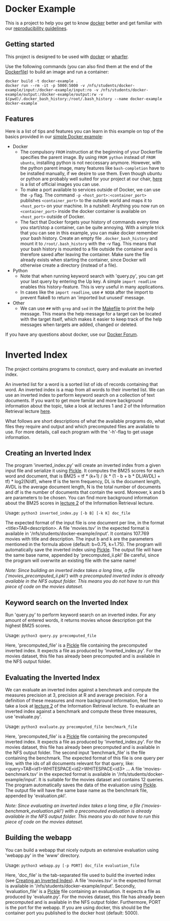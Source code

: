 # Docker Example

This is a project to help you get to know [docker](https://www.docker.com/) better and get familiar with our [reproducibility guidelines](https://ad-wiki.informatik.uni-freiburg.de/teaching/Reproducibility).

## Getting started

This project is designed to be used with [docker](https://www.docker.com/) or [wharfer](https://github.com/ad-freiburg/wharfer).

Use the following commands (you can also find them at the end of the [Dockerfile](Dockerfile)) to build an image and run a container:

```
docker build -t docker-example .
docker run --rm -it -p 5000:5000 -v /nfs/students/docker-example/input:/docker-example/input:ro -v /nfs/students/docker-example/output:/docker-example/output:rw -v $(pwd)/.docker_bash_history:/root/.bash_history --name docker-example docker-example
```

## Features

Here is a list of tips and features you can learn in this example on top of the basics provided in our [simple Docker example](https://ad-wiki.informatik.uni-freiburg.de/teaching/DockerExample):
+ Docker
  + The compulsory `FROM` instruction at the beginning of your Dockerfile specifies the parent image.
    By using `FROM python` instead of `FROM ubuntu`, installing python is not neccessary anymore.
    However, with the python parent image, many features like `bash-completion` have to be installed manually, if we desire to use them.
    Even though ubuntu or python are probably well suited for your project at our chair, [here](https://hub.docker.com/search?q=&type=image&image_filter=official) is a list of official images you can use.
  + To make a port available to services outside of Docker, we can use the `-p` flag.
    The command `-p <host_port>:<container_port>` publishes `<container_port>` to the outside world and maps it to `<host_port>` on your machine.
    In a nutshell: Anything you now run on `<container_port>` inside the docker container is available on `<host_port>` outside of Docker.
  + The fact that Docker forgets your history of commands every time you start/stop a container, can be quite annoying.
    With a simple trick that you can see in this example, you can make docker remember your bash history.
    Create an empty file `.docker_bash_history` and mount it to `/root/.bash_history` with the -v flag.
    This means that your bash history is mounted to a file outside the container and is therefore saved after leaving the container.
    Make sure the file already exists when starting the container, since Docker will otherwise create a directory (instead of a file).
+ Python
  + Note that when running keyword search with 'query.py', you can get your last query by entering the Up key.
    A simple `import readline` enables this history-feature.
    This is very useful in many applications.
  + In cases like the `import readline`, use `# NOQA` after the import to prevent flake8 to return an 'imported but unused' message.
+ Other
  + We can use `##` with `grep` and `sed` in the [Makefile](Makefile) to print the help message.
    This means the help message for a target can be located with the target itself, which makes it easier to keep track of the help messages when targets are added, changed or deleted.

If you have any questions about docker, use our [Docker Forum](https://daphne.informatik.uni-freiburg.de/forum/viewforum.php?f=1083).

# Inverted Index

The project contains programs to constuct, query and evaluate an inverted index.

An inverted list for a word is a sorted list of ids of records containing that word.
An inverted index is a map from all words to their inverted list.
We can use an inverted index to perform keyword search on a collection of text documents.
If you want to get more familar and more background information about the topic,
take a look at lectures 1 and 2 of the Information Retrieval lecture
[here](https://ad-wiki.informatik.uni-freiburg.de/teaching/InformationRetrievalWS1920 "Information Retrieval").

What follows are short descriptions of what the available programs do, what files they require and output and which precomputed files are available to use.
For more details, call each program with the '-h'-flag to get usage information.

## Creating an Inverted Index

The program 'inverted_index.py' will create an inverted index from a given input file and serialize it using [Pickle](https://docs.python.org/3/library/pickle.html).
It computes the BM25 scores for each word and document, that is 
	BM25 = tf * (k+1) / (k * (1 - b + b * DL/AVDL) + tf) * log2(N/df),
where tf is the term frequency, DL is the document length, AVDL is the average document length, N is the total number of documents and df is the number of documents that contain the word.
Moreover, k and b are parameters to be chosen.
You can find more background information about the BM25 scores in [lecture 2](https://daphne.informatik.uni-freiburg.de/ws1920/InformationRetrieval/svn/public/slides/lecture-02.pdf) of the Information Retrieval lecture.

Usage: `python3 inverted_index.py [-b B] [-k K] doc_file`

The expected format of the input file is one document per line, in the format \<title\>TAB\<description\>.
A file 'movies.tsv' in the expected format is available in '/nfs/students/docker-example/input'.
It contains 107.769 movies with title and description.
The input b and k are the parameters mentioned in the formula above (default: b=0.75, k=1.75).
The program will automatically save the inverted index using [Pickle](https://docs.python.org/3/library/pickle.html).
The output file will have the same base name, appended by 'precomputed_ii.pkl'
Be careful, since the program will overwrite an existing file with the same name!

*Note: Since building an inverted index takes a long time, a file ('movies_precomputed_ii.pkl') with a precomputed inverted index is already available in the NFS output folder.
This means you do not have to run this piece of code on the movies dataset.*

## Keyword search on the Inverted Index

Run 'query.py' to perform keyword search on an inverted index.
For any amount of entered words, it returns movies whose description got the highest BM25 scores.

Usage: `python3 query.py precomputed_file`

Here, 'precomputed_file' is a [Pickle](https://docs.python.org/3/library/pickle.html) file containing the precomputed inverted index.
It expects a file as produced by 'inverted_index.py'.
For the movies dataset, this file has already been precomputed and is available in the NFS output folder.

## Evaluating the Inverted Index

We can evaluate an inverted index against a benchmark and compute the measures precision at 3, precision at R and average precision.
For a definition of these measures and more background information, feel free to take a look at [lecture 2](https://daphne.informatik.uni-freiburg.de/ws1920/InformationRetrieval/svn/public/slides/lecture-02.pdf) of the Information Retrieval lecture.
To evaluate an inverted index against a benchmark and compute these three measures, use 'evaluate.py'.

Usage: `python3 evaluate.py precomputed_file benchmark_file`

Here, 'precomputed_file' is a [Pickle](https://docs.python.org/3/library/pickle.html) file containing the precomputed inverted index.
It expects a file as produced by 'inverted_index.py'.
For the movies dataset, this file has already been precomputed and is available in the NFS output folder.
The second input 'benchmark_file' is the file containing the benchmark.
The expected format of this file is one query per line, with the ids of all documents relevant for that query, like:
\<query\>TAB\<id1\>WHITESPACE\<id2\>WHITESPACE\<id3\> ...
A file 'movies-benchmark.tsv' in the expected format is available in '/nfs/students/docker-example/input'.
It is suitable for the movies dataset and contains 12 queries.
The program automatically saves the data of the evaluation using [Pickle](https://docs.python.org/3/library/pickle.html).
The output file will have the same base name as the benchmark file, appended by 'evaluation.pkl'.

*Note: Since evaluating an inverted index takes a long time, a file ('movies-benchmark_evaluation.pkl') with a precomouted evaluation is already available in the NFS output folder.
This means you do not have to run this piece of code on the movies dataset.*

## Building the webapp

You can build a webapp that nicely outputs an extensive evaluation using 'webapp.py' in the 'www' directory.

Usage: `python3 webapp.py [-p PORT] doc_file evaluation_file`

Here, 'doc_file' is the tab-separated file used to build the inverted index (see [Creating an Inverted Index](#creating_an_inverted_index)).
A file 'movies.tsv' in the expected format is available in '/nfs/students/docker-example/input'.
Secondly, 'evaluation_file' is a [Pickle](https://docs.python.org/3/library/pickle.html) file containing an evaluation.
It expects a file as produced by 'evaluate.py'.
For the movies dataset, this file has already been precomputed and is available in the NFS output folder.
Furthermore, PORT is the port for the webapp.
If you are using docker, this should be the container port you published to the docker host (default: 5000).
